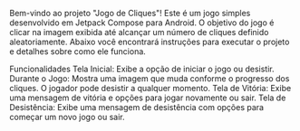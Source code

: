 Bem-vindo ao projeto "Jogo de Cliques"! Este é um jogo simples desenvolvido em Jetpack Compose para Android. O objetivo do jogo é clicar na imagem exibida até alcançar um número de cliques definido aleatoriamente. Abaixo você encontrará instruções para executar o projeto e detalhes sobre como ele funciona.

Funcionalidades
Tela Inicial: Exibe a opção de iniciar o jogo ou desistir.
Durante o Jogo: Mostra uma imagem que muda conforme o progresso dos cliques. O jogador pode desistir a qualquer momento.
Tela de Vitória: Exibe uma mensagem de vitória e opções para jogar novamente ou sair.
Tela de Desistência: Exibe uma mensagem de desistência com opções para começar um novo jogo ou sair.
